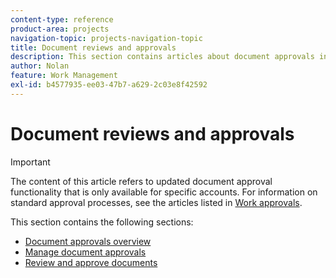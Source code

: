 ```yaml
---
content-type: reference
product-area: projects
navigation-topic: projects-navigation-topic
title: Document reviews and approvals
description: This section contains articles about document approvals in Adobe Workfront.
author: Nolan
feature: Work Management
exl-id: b4577935-ee03-47b7-a629-2c03e8f42592
---
```

# Document reviews and approvals

>[!IMPORTANT]
>
>The content of this article refers to updated document approval functionality that is only available for specific accounts. For information on standard approval processes, see the articles listed in [Work approvals](/help/quicksilver/review-and-approve-work/manage-approvals/manage-approvals.md).

This section contains the following sections:

* [Document approvals overview](/help/quicksilver/review-and-approve-work/document-reviews-and-approvals/document-approvals-overview.md)
* [Manage document approvals](/help/quicksilver/review-and-approve-work/document-reviews-and-approvals/manage-document-approvals/manage-document-approvals.md) 
* [Review and approve documents](/help/quicksilver/review-and-approve-work/document-reviews-and-approvals/review-and-approve-documents/review-and-approve-documents.md)
